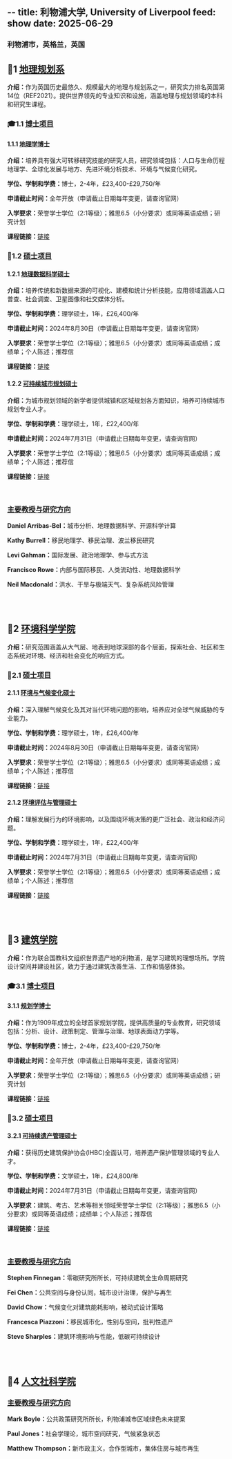 --
title: 利物浦大学, University of Liverpool
feed: show
date: 2025-06-29
--
<html lang="zh">
<head>
<meta charset="UTF-8">
<title>利物浦大学，University of Liverpool</title>
<link rel="stylesheet" href="/assets/css/CSS.css">
</head>
<body>
<h3>利物浦市，英格兰，英国</h3>

<h2 id="地理规划系">🏫1 <a href="https://www.liverpool.ac.uk/geography-and-planning/" target="_blank">地理规划系</a></h2>
<p><strong>介绍：</strong>作为英国历史最悠久、规模最大的地理与规划系之一，研究实力排名英国第14位（REF2021）。提供世界领先的专业知识和设施，涵盖地理与规划领域的本科和研究生课程。</p>

<h3 id="博士项目">🎓1.1 <a href="https://www.liverpool.ac.uk/geography-and-planning/planning-programmes/postgraduate-research/" target="_blank">博士项目</a></h3>
<h4 id="地理学博士">1.1.1 <a href="https://www.liverpool.ac.uk/geography-and-planning/planning-programmes/postgraduate-research/" target="_blank">地理学博士</a></h4>
<p><strong>介绍：</strong>培养具有强大可转移研究技能的研究人员，研究领域包括：人口与生命历程地理学、全球化发展与地方、先进环境分析技术、环境与气候变化研究。</p>
<p><strong>学位、学制和学费：</strong>博士，2-4年，£23,400-£29,750/年</p>
<p><strong>申请截止时间：</strong>全年开放（申请截止日期每年变更，请查询官网）</p>
<p><strong>入学要求：</strong>荣誉学士学位（2:1等级）；雅思6.5（小分要求）或同等英语成绩；研究计划</p>
<p><strong>课程链接：</strong><a href="https://www.liverpool.ac.uk/geography-and-planning/planning-programmes/postgraduate-research/" target="_blank">链接</a></p>

<h3 id="硕士项目">📖1.2 <a href="https://www.liverpool.ac.uk/geography-and-planning/planning-programmes/postgraduate-taught/" target="_blank">硕士项目</a></h3>
<h4 id="地理数据科学">1.2.1 <a href="https://www.liverpool.ac.uk/courses/2024/geographic-data-science-msc" target="_blank">地理数据科学硕士</a></h4>
<p><strong>介绍：</strong>培养传统和新数据来源的可视化、建模和统计分析技能，应用领域涵盖人口普查、社会调查、卫星图像和社交媒体分析。</p>
<p><strong>学位、学制和学费：</strong>理学硕士，1年，£26,400/年</p>
<p><strong>申请截止时间：</strong>2024年8月30日（申请截止日期每年变更，请查询官网）</p>
<p><strong>入学要求：</strong>荣誉学士学位（2:1等级）；雅思6.5（小分要求）或同等英语成绩；成绩单；个人陈述；推荐信</p>
<p><strong>课程链接：</strong><a href="https://www.liverpool.ac.uk/courses/2024/geographic-data-science-msc#course-content" target="_blank">链接</a></p>

<h4 id="可持续城市规划">1.2.2 <a href="https://www.liverpool.ac.uk/courses/2024/sustainable-urban-planning-ma" target="_blank">可持续城市规划硕士</a></h4>
<p><strong>介绍：</strong>为城市规划领域的新学者提供城镇和区域规划各方面知识，培养可持续城市规划专业人才。</p>
<p><strong>学位、学制和学费：</strong>理学硕士，1年，£22,400/年</p>
<p><strong>申请截止时间：</strong>2024年7月31日（申请截止日期每年变更，请查询官网）</p>
<p><strong>入学要求：</strong>荣誉学士学位（2:1等级）；雅思6.5（小分要求）或同等英语成绩；成绩单；个人陈述；推荐信</p>
<p><strong>课程链接：</strong><a href="https://www.liverpool.ac.uk/courses/2024/sustainable-urban-planning-ma#course-overview" target="_blank">链接</a></p>

<br>
<div class="project-box">
<h3 id="主要教授"><a href="https://www.liverpool.ac.uk/geography-and-planning/staff/" target="_blank">主要教授与研究方向</a></h3>
<p><strong>Daniel Arribas-Bel：</strong>城市分析、地理数据科学、开源科学计算</p>
<p><strong>Kathy Burrell：</strong>移民地理学、移民治理、波兰移民研究</p>
<p><strong>Levi Gahman：</strong>国际发展、政治地理学、参与式方法</p>
<p><strong>Francisco Rowe：</strong>内部与国际移民、人类流动性、地理数据科学</p>
<p><strong>Neil Macdonald：</strong>洪水、干旱与极端天气、复杂系统风险管理</p>
</div>
<br><br>

<h2 id="环境科学学院">🏫2 <a href="https://www.liverpool.ac.uk/environmental-sciences/" target="_blank">环境科学学院</a></h2>
<p><strong>介绍：</strong>研究范围涵盖从大气层、地表到地球深部的各个层面，探索社会、社区和生态系统对环境、经济和社会变化的响应方式。</p>

<h3 id="硕士项目">📖2.1 <a href="https://www.liverpool.ac.uk/environmental-sciences/postgraduate/" target="_blank">硕士项目</a></h3>
<h4 id="环境与气候变化">2.1.1 <a href="https://www.liverpool.ac.uk/courses/2024/environment-and-climate-change-msc" target="_blank">环境与气候变化硕士</a></h4>
<p><strong>介绍：</strong>深入理解气候变化及其对当代环境问题的影响，培养应对全球气候威胁的专业能力。</p>
<p><strong>学位、学制和学费：</strong>理学硕士，1年，£26,400/年</p>
<p><strong>申请截止时间：</strong>2024年8月30日（申请截止日期每年变更，请查询官网）</p>
<p><strong>入学要求：</strong>荣誉学士学位（2:1等级）；雅思6.5（小分要求）或同等英语成绩；成绩单；个人陈述；推荐信</p>
<p><strong>课程链接：</strong><a href="https://www.liverpool.ac.uk/courses/2024/environment-and-climate-change-msc#course-content" target="_blank">链接</a></p>

<h4 id="环境评估与管理">2.1.2 <a href="https://www.liverpool.ac.uk/courses/2024/environmental-assessment-and-management-msc" target="_blank">环境评估与管理硕士</a></h4>
<p><strong>介绍：</strong>理解发展行为的环境影响，以及围绕环境决策的更广泛社会、政治和经济问题。</p>
<p><strong>学位、学制和学费：</strong>理学硕士，1年，£22,400/年</p>
<p><strong>申请截止时间：</strong>2024年7月31日（申请截止日期每年变更，请查询官网）</p>
<p><strong>入学要求：</strong>荣誉学士学位（2:1等级）；雅思6.5（小分要求）或同等英语成绩；成绩单；个人陈述；推荐信</p>
<p><strong>课程链接：</strong><a href="https://www.liverpool.ac.uk/courses/2024/environmental-assessment-and-management-msc#course-content" target="_blank">链接</a></p>
<br><br>

<h2 id="建筑学院">🏫3 <a href="https://www.liverpool.ac.uk/study/subjects/architecture-building-and-planning/" target="_blank">建筑学院</a></h2>
<p><strong>介绍：</strong>作为联合国教科文组织世界遗产地的利物浦，是学习建筑的理想场所。学院设计空间并建设社区，致力于通过建筑改善生活、工作和情感体验。</p>

<h3 id="博士项目">🎓3.1 <a href="https://www.liverpool.ac.uk/study/postgraduate-research/degrees/civic-design/" target="_blank">博士项目</a></h3>
<h4 id="规划学博士">3.1.1 <a href="https://www.liverpool.ac.uk/study/postgraduate-research/degrees/civic-design/" target="_blank">规划学博士</a></h4>
<p><strong>介绍：</strong>作为1909年成立的全球首家规划学院，提供高质量的专业教育，研究领域包括：分析、设计、政策制定、管理与治理、地球表面动力学等。</p>
<p><strong>学位、学制和学费：</strong>博士，2-4年，£23,400-£29,750/年</p>
<p><strong>申请截止时间：</strong>全年开放（申请截止日期每年变更，请查询官网）</p>
<p><strong>入学要求：</strong>荣誉学士学位（2:1等级）；雅思6.5（小分要求）或同等英语成绩；研究计划</p>
<p><strong>课程链接：</strong><a href="https://www.liverpool.ac.uk/study/postgraduate-research/degrees/civic-design/" target="_blank">链接</a></p>

<h3 id="硕士项目">📖3.2 <a href="https://www.liverpool.ac.uk/study/subjects/architecture-building-and-planning/postgraduate-taught/" target="_blank">硕士项目</a></h3>
<h4 id="可持续遗产管理">3.2.1 <a href="https://www.liverpool.ac.uk/courses/2024/sustainable-heritage-management-ma" target="_blank">可持续遗产管理硕士</a></h4>
<p><strong>介绍：</strong>获得历史建筑保护协会(IHBC)全面认可，培养遗产保护管理领域的专业人才。</p>
<p><strong>学位、学制和学费：</strong>文学硕士，1年，£24,800/年</p>
<p><strong>申请截止时间：</strong>2024年7月31日（申请截止日期每年变更，请查询官网）</p>
<p><strong>入学要求：</strong>建筑、考古、艺术等相关领域荣誉学士学位（2:1等级）；雅思6.5（小分要求）或同等英语成绩；成绩单；个人陈述；推荐信</p>
<p><strong>课程链接：</strong><a href="https://www.liverpool.ac.uk/courses/2024/sustainable-heritage-management-ma#course-content" target="_blank">链接</a></p>

<br>
<div class="project-box">
<h3 id="主要教授"><a href="https://www.liverpool.ac.uk/architecture/staff/" target="_blank">主要教授与研究方向</a></h3>
<p><strong>Stephen Finnegan：</strong>零碳研究所所长，可持续建筑全生命周期研究</p>
<p><strong>Fei Chen：</strong>公共空间与身份认同，城市设计治理，保护与再生</p>
<p><strong>David Chow：</strong>气候变化对建筑能耗影响，被动式设计策略</p>
<p><strong>Francesca Piazzoni：</strong>移民城市化，性别与空间，批判性遗产</p>
<p><strong>Steve Sharples：</strong>建筑环境影响与性能，低碳可持续设计</p>
</div>
<br><br>

<h2 id="人文社科学院">🏫4 <a href="https://www.liverpool.ac.uk/humanities-and-social-sciences/" target="_blank">人文社科学院</a></h2>
<div class="project-box">
<h3 id="主要教授"><a href="https://www.liverpool.ac.uk/humanities-and-social-sciences/staff/" target="_blank">主要教授与研究方向</a></h3>
<p><strong>Mark Boyle：</strong>公共政策研究所所长，利物浦城市区域绿色未来提案</p>
<p><strong>Paul Jones：</strong>社会学理论，城市空间研究，气候紧急状态</p>
<p><strong>Matthew Thompson：</strong>新市政主义，合作型城市，集体住房与城市再生</p>
</div>
</body>
</html>
